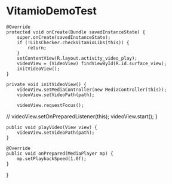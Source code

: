 # VitamioDemoTest
    @Override
    protected void onCreate(Bundle savedInstanceState) {
        super.onCreate(savedInstanceState);
        if (!LibsChecker.checkVitamioLibs(this)) {
            return;
        }
        setContentView(R.layout.activity_video_play);
        videoView = (VideoView) findViewById(R.id.surface_view);
        initVideoView();
    }

    private void initVideoView() {
        videoView.setMediaController(new MediaController(this));
        videoView.setVideoPath(path);

        videoView.requestFocus();
//        videoView.setOnPreparedListener(this);
        videoView.start();
    }

    public void playVideo(View view) {
        videoView.setVideoPath(path);
    }

    @Override
    public void onPrepared(MediaPlayer mp) {
        mp.setPlaybackSpeed(1.0f);
    }
}
